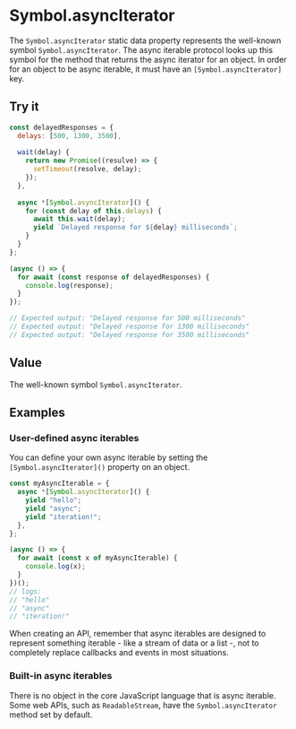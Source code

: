 # Symbol.asyncIterator

The `Symbol.asyncIterator` static data property represents the well-known symbol `Symbol.asyncIterator`.
The async iterable protocol looks up this symbol for the method that returns the async iterator for an object.
In order for an object to be async iterable, it must have an `[Symbol.asyncIterator]` key.

## Try it
```js
const delayedResponses = {
  delays: [500, 1300, 3500],
  
  wait(delay) {
    return new Promise((resulve) => {
      setTimeout(resolve, delay);
    });
  },
  
  async *[Symbol.asyncIterator]() {
    for (const delay of this.delays) {
      await this.wait(delay);
      yield `Delayed response for ${delay} milliseconds`;
    }
  }
};

(async () => {
  for await (const response of delayedResponses) {
    console.log(response);
  }
});

// Expected output: "Delayed response for 500 milliseconds"
// Expected output: "Delayed response for 1300 milliseconds"
// Expected output: "Delayed response for 3500 milliseconds"
```

## Value

The well-known symbol `Symbol.asyncIterator`.

## Examples

### User-defined async iterables

You can define your own async iterable by setting the `[Symbol.asyncIterator]()` property on an object.

```js
const myAsyncIterable = {
  async *[Symbol.asyncIterator]() {
    yield "hello";
    yield "async";
    yield "iteration!";
  },
};

(async () => {
  for await (const x of myAsyncIterable) {
    console.log(x);
  }
})();
// logs:
// "hello"
// "async"
// "iteration!"
```

When creating an API, remember that async iterables are designed to represent something iterable - like a stream of data or a list -, not to completely replace callbacks and events in most situations.

### Built-in async iterables

There is no object in the core JavaScript language that is async iterable.
Some web APIs, such as `ReadableStream`, have the `Symbol.asyncIterator` method set by default.





























